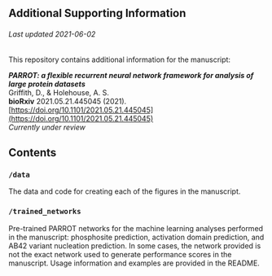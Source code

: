 ## Additional Supporting Information
###### Last updated 2021-06-02

This repository contains additional information for the manuscript:

***PARROT: a flexible recurrent neural network framework for analysis of large protein datasets*** <br>
Griffith, D., & Holehouse, A. S.<br>
**bioRxiv** 2021.05.21.445045 (2021). [https://doi.org/10.1101/2021.05.21.445045](https://doi.org/10.1101/2021.05.21.445045)
<br>
*Currently under review*



## Contents
### `/data`

The data and code for creating each of the figures in the manuscript.

### `/trained_networks`

Pre-trained PARROT networks for the machine learning analyses performed in the manuscript: phosphosite prediction, activation domain prediction, and AB42 variant nucleation prediction. In some cases, the network provided is not the exact network used to generate performance scores in the manuscript. Usage information and examples are provided in the README.
